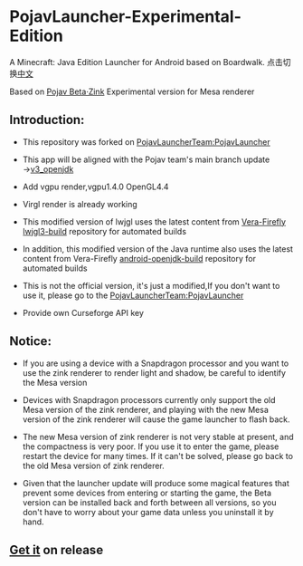 # PojavLauncher-Experimental-Edition
A Minecraft: Java Edition Launcher for Android based on Boardwalk.
点击切换<a href="/README-ZH_CN.md">中文</a>

Based on [Pojav Beta·Zink](https://github.com/Vera-Firefly/PojavLauncher-Beta-Zink) Experimental version for Mesa renderer
## Introduction:
* This repository was forked on [PojavLauncherTeam:PojavLauncher](https://github.com/PojavLauncherTeam/PojavLauncher)

* This app will be aligned with the Pojav team's main branch update →[v3_openjdk](https://github.com/PojavLauncherTeam/PojavLauncher/tree/v3_openjdk)

* Add vgpu render,vgpu1.4.0 OpenGL4.4

* Virgl render is already working

* This modified version of lwjgl uses the latest content from [Vera-Firefly](https://github.com/Vera-Firefly) [lwjgl3-build](https://github.com/Vera-Firefly/lwjgl3-build) repository for automated builds

* In addition, this modified version of the Java runtime also uses the latest content from Vera-Firefly [android-openjdk-build](https://github.com/Vera-Firefly/android-openjdk-build) repository for automated builds

* This is not the official version, it's just a modified,If you don't want to use it, please go to the [PojavLauncherTeam:PojavLauncher](https://github.com/PojavLauncherTeam/PojavLauncher)

* Provide own Curseforge API key

## Notice:
* If you are using a device with a Snapdragon processor and you want to use the zink renderer to render light and shadow, be careful to identify the Mesa version

* Devices with Snapdragon processors currently only support the old Mesa version of the zink renderer, and playing with the new Mesa version of the zink renderer will cause the game launcher to flash back.

* The new Mesa version of zink renderer is not very stable at present, and the compactness is very poor. If you use it to enter the game, please restart the device for many times. If it can't be solved, please go back to the old Mesa version of zink renderer.

* Given that the launcher update will produce some magical features that prevent some devices from entering or starting the game, the Beta version can be installed back and forth between all versions, so you don't have to worry about your game data unless you uninstall it by hand.

## [Get it](https://github.com/Vera-Firefly/PojavLauncher-Beta-Zink/releases) on release
